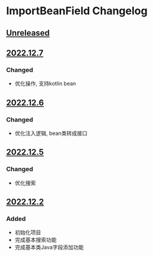 <!-- Keep a Changelog guide -> https://keepachangelog.com -->

# ImportBeanField Changelog

## [Unreleased]

## [2022.12.7]

### Changed
- 优化操作, 支持kotlin bean

## [2022.12.6]

### Changed
- 优化注入逻辑, bean类转成接口

## [2022.12.5]

### Changed
- 优化搜索

## [2022.12.2]

### Added
- 初始化项目
- 完成基本搜索功能
- 完成基本类Java字段添加功能

[Unreleased]: https://github.com/2720851545/ImportBeanField/compare/v2022.12.7...HEAD
[2022.12.7]: https://github.com/2720851545/ImportBeanField/commits/v2022.12.5
[2022.12.6]: https://github.com/2720851545/ImportBeanField/commits/v2022.12.5
[2022.12.5]: https://github.com/2720851545/ImportBeanField/commits/v2022.12.5
[2022.12.2]: https://github.com/2720851545/ImportBeanField/compare/v2022.12.5...v2022.12.2
